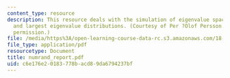 ```yaml
---
content_type: resource
description: This resource deals with the simulation of eigenvalue spacing distributions
  and largest eigenvalue distributions. (Courtesy of Per ?Olof Persson. Used with
  permission.)
file: /media/https%3A/open-learning-course-data-rc.s3.amazonaws.com/18-338j-infinite-random-matrix-theory-fall-2004/c6e176e20183778bacd89da6794237bf_numrand_report.pdf
file_type: application/pdf
resourcetype: Document
title: numrand_report.pdf
uid: c6e176e2-0183-778b-acd8-9da6794237bf
---
```

